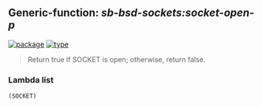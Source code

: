 ## Generic-function: ***sb-bsd-sockets:socket-open-p***
[![package](https://img.shields.io/badge/Package-SB--BSD--SOCKETS-5f9ea0.svg?style=social&colorA=999999)](../) [![type](https://img.shields.io/badge/Type-Generic--Function-5f9ea0.svg?style=social&colorA=999999)](../#generic-function) 

> Return true if SOCKET is open; otherwise, return false.

### Lambda list
```
(SOCKET)
```

